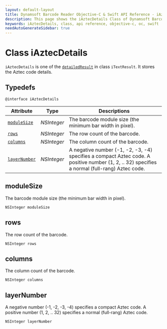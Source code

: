 ```yaml
---
layout: default-layout
title: Dynamsoft Barcode Reader Objective-C & Swift API Reference - iAztecDetails Class
description: This page shows the iAztecDetails Class of Dynamsoft Barcode Reader for iOS SDK.
keywords: iAztecDetails, class, api reference, objective-c, oc, swift
needAutoGenerateSidebar: true
---
```



# Class iAztecDetails

`iAztecDetails` is one of the [`detailedResult`](auxiliary-iTextResult.md#detailedresult) in class `iTextResult`. It stores the Aztec code details.

## Typedefs

```objc
@interface iAztecDetails
```

| Attribute | Type | Descriptions |
| --------- | ---- | ------------ |
| [`moduleSize`](#modulesize) | *NSInteger* | The barcode module size (the minimum bar width in pixel). |
| [`rows`](#rows) | *NSInteger* | The row count of the barcode. |
| [`columns`](#columns) | *NSInteger* | The column count of the barcode. |
| [`layerNumber`](#layernumber) | *NSInteger* | A negative number (-1, -2, -3, -4) specifies a compact Aztec code. A positive number (1, 2, .. 32) specifies a normal (full-rang) Aztec code. |

## moduleSize

The barcode module size (the minimum bar width in pixel).

```objc
NSInteger moduleSize
```  

## rows

The row count of the barcode.

```objc
NSInteger rows
```  

## columns

The column count of the barcode.

```objc
NSInteger columns
```  

## layerNumber

A negative number (-1, -2, -3, -4) specifies a compact Aztec code. A positive number (1, 2, .. 32) specifies a normal (full-rang) Aztec code.  

```objc
NSInteger layerNumber
```  
